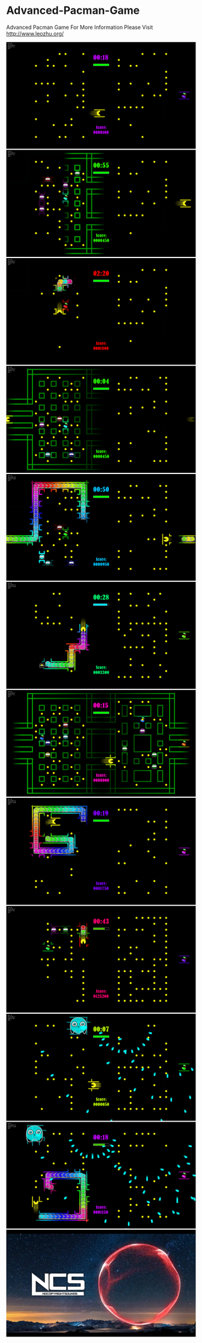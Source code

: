 # Advanced-Pacman-Game
Advanced Pacman Game
For More Information Please Visit 
http://www.leozhu.org/

![Alt text](/show-case/pacman-1.png?raw=true "Optional Title")
![Alt text](/show-case/pacman-2.png?raw=true "Optional Title")
![Alt text](/show-case/pacman-3.png?raw=true "Optional Title")
![Alt text](/show-case/pacman-4.png?raw=true "Optional Title")
![Alt text](/show-case/pacman-5.png?raw=true "Optional Title")
![Alt text](/show-case/pacman-6.png?raw=true "Optional Title")
![Alt text](/show-case/pacman-7.png?raw=true "Optional Title")
![Alt text](/show-case/pacman-8.png?raw=true "Optional Title")
![Alt text](/show-case/pacman-9.png?raw=true "Optional Title")
![Alt text](/show-case/pacman-10.png?raw=true "Optional Title")
![Alt text](/show-case/pacman-11.png?raw=true "Optional Title")
![Alt text](/show-case/pacman-music.jpg?raw=true "Optional Title")
